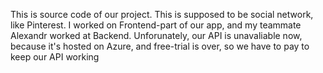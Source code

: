 This is source code of our project. This is supposed to be social network, like Pinterest. I worked on Frontend-part of our app, and my teammate Alexandr worked at Backend.
Unforunately, our API is unavaliable now, because it's hosted on Azure, and free-trial is over, so we have to pay to keep our API working
